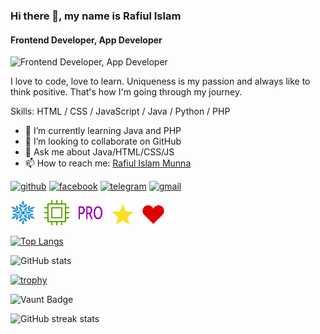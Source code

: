 ### Hi there 👋, my name is Rafiul Islam
#### Frontend Developer, App Developer
![Frontend Developer, App Developer](https://scontent.fdac22-2.fna.fbcdn.net/v/t39.30808-6/439676832_1519403308934047_1908061086608118628_n.jpg?_nc_cat=109&ccb=1-7&_nc_sid=a5f93a&_nc_eui2=AeH322B3MBpZcBeFvRIV-gLz5135yDL0CLznXfnIMvQIvBepykAv9mvyajzP5Y4cCf9pVgWXDxAmBgmr1Oau142b&_nc_ohc=gEsVMgC72gAQ7kNvgH6D7i2&_nc_ht=scontent.fdac22-2.fna&_nc_gid=AF4AXRQP3wmyCMXGocSmcAV&oh=00_AYAb4JXh5jwDBVr-5fMfzM0YMuv83qcWmDWAZ5Q56na_VQ&oe=66F44C87)

I love to code, love to learn. Uniqueness is my passion and always like to think positive. That's how I'm going through my journey.

Skills: HTML / CSS / JavaScript / Java / Python / PHP

- 🌱 I’m currently learning Java and PHP 
- 👯 I’m looking to collaborate on GitHub 
- 💬 Ask me about Java/HTML/CSS/JS 
- 📫 How to reach me: [Rafiul Islam Munna](https://www.facebook.com/chhuyethakaroddur) 


[<img src='https://cdn.jsdelivr.net/npm/simple-icons@3.0.1/icons/github.svg' alt='github' height='40'>](https://github.com/rafiul-islam81)  [<img src='https://cdn.jsdelivr.net/npm/simple-icons@3.0.1/icons/facebook.svg' alt='facebook' height='40'>](https://www.facebook.com/chhuyethakaroddur)  [<img src='https://cdn.jsdelivr.net/npm/simple-icons@3.0.1/icons/telegram.svg' alt='telegram' height='40'>](https://t.me/rafiulislam749)  [<img src='https://cdn.jsdelivr.net/npm/simple-icons@3.0.1/icons/gmail.svg' alt='gmail' height='40'>](rafiul6937@gmail.com)  

<a href='https://archiveprogram.github.com/'><img src='https://raw.githubusercontent.com/acervenky/animated-github-badges/master/assets/acbadge.gif' width='40' height='40'></a> <a href='https://docs.github.com/en/developers'><img src='https://raw.githubusercontent.com/acervenky/animated-github-badges/master/assets/devbadge.gif' width='40' height='40'></a> <a href='https://github.com/pricing'><img src='https://raw.githubusercontent.com/acervenky/animated-github-badges/master/assets/pro.gif' width='40' height='40'></a> <a href='https://stars.github.com/'><img src='https://raw.githubusercontent.com/acervenky/animated-github-badges/master/assets/starbadge.gif' width='35' height='35'></a> <a href='https://docs.github.com/en/github/supporting-the-open-source-community-with-github-sponsors'><img src='https://raw.githubusercontent.com/acervenky/animated-github-badges/master/assets/sponsorbadge.gif' width='35' height='35'></a> 



[![Top Langs](https://github-readme-stats.vercel.app/api/top-langs/?username=rafiul-islam81&theme=radical)](https://github.com/anuraghazra/github-readme-stats)

![GitHub stats](https://github-readme-stats.vercel.app/api?username=rafiul-islam81&theme=radical&show_icons=true)  

[![trophy](https://github-profile-trophy.vercel.app/?username=rafiul-islam81)](https://github.com/ryo-ma/github-profile-trophy)

![Vaunt Badge](https://api.vaunt.dev/v1/github/entities/rafiul-islam81/contributions?format=svg&private=false)  

![GitHub streak stats](https://streak-stats.demolab.com/?user=rafiul-islam81&theme=nightowl)  

